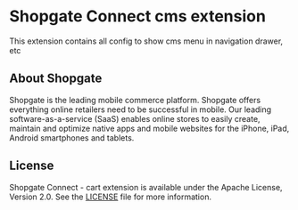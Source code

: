 # Shopgate Connect cms extension
This extension contains all config to show cms menu in navigation drawer, etc

## About Shopgate
Shopgate is the leading mobile commerce platform.
Shopgate offers everything online retailers need to be successful in mobile. Our leading
software-as-a-service (SaaS) enables online stores to easily create, maintain and optimize native
apps and mobile websites for the iPhone, iPad, Android smartphones and tablets.
## License
Shopgate Connect - cart extension is available under the Apache License, Version 2.0.
See the [LICENSE](./LICENSE) file for more information.

